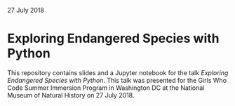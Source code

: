 27 July 2018

# Exploring Endangered Species with Python

This repository contains slides and a Jupyter notebook for the talk *Exploring Endangered Species with Python*. This talk was presented for the Girls Who Code Summer Immersion Program in Washington DC at the National Museum of Natural History on 27 July 2018.

